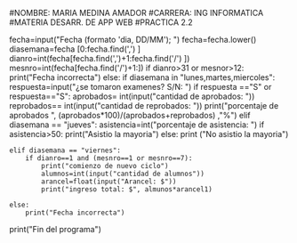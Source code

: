 #NOMBRE: MARIA MEDINA AMADOR
#CARRERA: ING INFORMATICA
#MATERIA DESARR. DE APP WEB
#PRACTICA 2.2

fecha=input("Fecha (formato 'dia, DD/MM'); ")
fecha=fecha.lower()
diasemana=fecha [0:fecha.find(',') ]
dianro=int(fecha[fecha.find(',')+1:fecha.find('/') ])
mesnro=int(fecha[fecha.find('/')+1:])
if dianro>31 or mesnor>12:
    print("Fecha incorrecta")
else:
    if diasemana in "lunes,martes,miercoles":
        respuesta=input("¿se tomaron examenes? S/N: ")
        if respuesta =="S" or respuesta=="S":
            aprobados= int(input("cantidad de aprobados: "))
            reprobados== int(input("cantidad de reprobados: "))
            print("porcentaje de aprobados ", (aprobados*100)/(aprobados+reprobados) ,"%")
    elif diasemana == "jueves":
        asistencia=int("porcentaje de asistencia: ")
        if asistencia>50:
            print("Asistio la mayoria")
        else:
            print ("No asistio la mayoria")

    elif diasemana == "viernes":
        if dianro==1 and (mesnro==1 or mesnro==7):
            print("comienzo de nuevo ciclo")
            alumnos=int(input("cantidad de alumnos"))
            arancel=float(input("Arancel: $"))
            print("ingreso total: $", almunos*arancel1)

    else:
        print("Fecha incorrecta")

print("Fin del programa")
